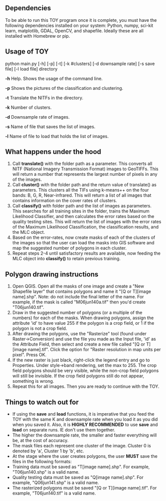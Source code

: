 ## Dependencies ##

To be able to run this TOY program once it is complete, you must have the following dependencies installed on your system:
Python, numpy, sci-kit learn, matplotlib, GDAL, OpenCV, and shapefile. Ideally these are all installed with Homebrew or pip.

## Usage of TOY 

python main.py [-h] [-p] [-t] [-k #clusters] [-d downsample rate] [-s save file] [-l load file] directory

**-h** Help. Shows the usage of the command line.

**-p** Shows the pictures of the classification and clustering.

**-t** Translate the NITFs in the directory.

**-k** Number of clusters.

**-d** Downsample rate of images.

**-s** Name of file that saves the list of images.

**-l** Name of file to load that holds the list of images.


## What happens under the hood ##

1. Call **translate()** with the folder path as a parameter. This converts all NITF (National Imagery Transmission Format) images to GeoTIFFs. This will return a number that represents the largest number of pixels in any of the images.
2. Call **cluster()** with the folder path and the return value of translate() as parameters. This clusters all the TIFs using k-means++ on the four bands: B, G, R, Near-infrared. This will return a list of all images that contains information on the cover rates of clusters.
3. Call **classify()** with folder path and the list of images as parameters. This searches for all training sites in the folder, trains the Maximum Likelihood Classifier, and then calculates the error rates based on the quality testing sites. This will return the list of images with the error rates of the Maximum Likelihood Classification, the classification results, and the MLC object.
4. Based on the error-rates, now create masks of each of the clusters of the images so that the user can load the masks into GIS software and map the suggested number of polygons in each cluster.
5. Repeat steps 2-4 until satisfactory results are available, now feeding the MLC object into **classify()** to retain previous training.

## Polygon drawing instructions ##
1. Open QGIS. Open all the masks of one image and create a "New Shapefile layer" that contains polygons and name it "[Q or T][image name].shp". Note: do not include the final letter of the name. For example, if the mask is called "M06jun140a.tif" then you'd create "T06jun140.tif".
2. Draw in the suggested number of polygons (or a multiple of the numbers) for each of the masks.
When drawing polygons, assign the attribute 'id' to have value 255 if the polygon is a crop field, or 1 if the polygon is not a crop field.
3. After drawing the polygons, use the "Rasterize" tool (found under Raster->Conversion) and use the file you made as the Input file, 'id' as the Attribute Field, then select and create a new file called "[Q or T][image name].tif". Click the option for "Raster resolution in map units per pixel". Press OK.
4. If the new raster is just black, right-click the legend entry and go to Properties. Under style->band rendering, set the max to 255. The crop field polygons should be very visible, while the non-crop field polygons will still be invisible. If the crop field polygons still do not appear, something is wrong.
4. Repeat this for all images. Then you are ready to continue with the TOY.

## Things to watch out for ##

* If using the **save** and **load** functions, it is imperative that you feed the TOY with the same K and downsample rate when you load it as you did when you saved it. Also, it is **HIGHLY RECOMMENDED** to use **save** and **load** on separate runs. IE don't use them together.
* The higher the downsample rate, the smaller and faster everything will be, at the cost of accuracy.
* The mask files each represent one cluster of the image. Cluster 0 is denoted by 'a', Cluster 1 by 'b', etc.
* At the stage where the user creates polygons, the user **MUST** save the files in the following formats:
 * Training data must be saved as "T[image name].shp". For example, "T06jun140.shp" is a valid name.
 * Quality testing data must be saved as "Q[image name].shp". For example, "Q06jun141.shp" is a valid name.
 * The rasterized polygons must be saved "[Q or T][image name].tif". For example, "T06jun140.tif" is a valid name.

